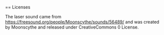 == Licenses

The laser sound came from https://freesound.org/people/Moonscythe/sounds/56489/
and was created by Moonscythe and released under CreativeCommons 0 License.
